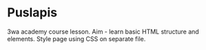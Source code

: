 # Puslapis

3wa academy course lesson. Aim - learn basic HTML structure and elements. Style page using CSS on separate file. 
